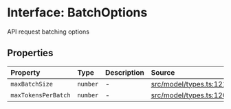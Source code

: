# Interface: BatchOptions

API request batching options

## Properties

| Property | Type | Description | Source |
| :------ | :------ | :------ | :------ |
| `maxBatchSize` | `number` | - | [src/model/types.ts:121](https://github.com/dexaai/llm-tools/blob/98f7fd5/src/model/types.ts#L121) |
| `maxTokensPerBatch` | `number` | - | [src/model/types.ts:120](https://github.com/dexaai/llm-tools/blob/98f7fd5/src/model/types.ts#L120) |
